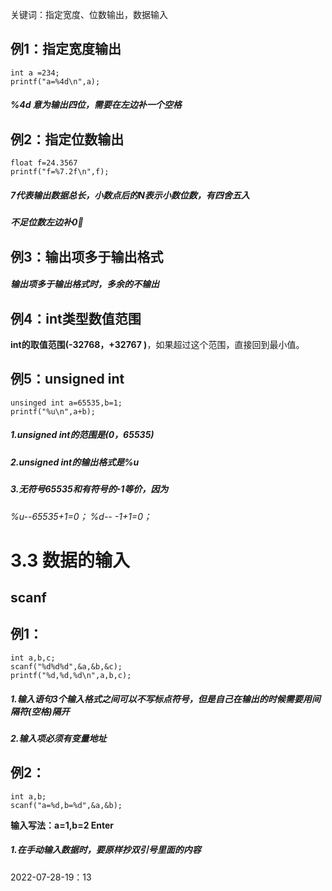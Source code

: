 关键词：指定宽度、位数输出，数据输入



## 例1：指定宽度输出
    int a =234;
    printf("a=%4d\n",a);
    
##### **%4d 意为输出四位，需要在左边补一个空格**


## 例2：指定位数输出
    float f=24.3567
    printf("f=%7.2f\n",f);
    
    
##### 7代表输出数据总长，小数点后的N表示小数位数，有四舍五入
##### 不足位数左边补0🙅

## 例3：输出项多于输出格式

##### 输出项多于输出格式时，多余的不输出


## 例4：int类型数值范围
**int的取值范围(-32768，+32767 )**，如果超过这个范围，直接回到最小值。

## 例5：unsigned int
    unsinged int a=65535,b=1;
    printf("%u\n",a+b);

##### 1.unsigned int的范围是(0，65535)
##### 2.unsigned int的输出格式是%u
##### 3.无符号65535和有符号的-1等价，因为
*%u--65535+1=0；*
*%d--   -1+1=0；*


# 3.3 数据的输入
## scanf

## 例1：
    int a,b,c;
    scanf("%d%d%d",&a,&b,&c);
    printf("%d,%d,%d\n",a,b,c);
    
    
##### **1.输入语句3个输入格式之间可以不写标点符号，但是自己在输出的时候需要用间隔符(空格)隔开**
##### **2.输入项必须有变量地址**


## 例2：
    int a,b;
    scanf("a=%d,b=%d",&a,&b);
    

**输入写法：a=1,b=2 Enter**
##### 1.在手动输入数据时，要原样抄双引号里面的内容


2022-07-28-19：13


